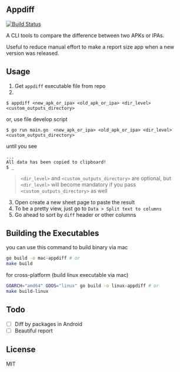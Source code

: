 ## Appdiff

[![Build Status](https://travis-ci.org/bl-core-vitals/appdiff.svg?branch=master)](https://travis-ci.org/bl-core-vitals/appdiff)

A CLI tools to compare the difference between two APKs or IPAs.

Useful to reduce manual effort to make a report size app when a new version was released.

## Usage
1. Get `appdiff` executable file from repo 
2. 
```
$ appdiff <new_apk_or_ipa> <old_apk_or_ipa> <dir_level> <custom_outputs_directory>
```
or, use file develop script
```
$ go run main.go  <new_apk_or_ipa> <old_apk_or_ipa> <dir_level> <custom_outputs_directory>
```
until you see
```
...
All data has been copied to clipboard!
$ _
```
> `<dir_level>` and `<custom_outputs_directory>` are optional,
> but `<dir_level>` will become mandatory if you pass `<custom_outputs_directory>` as well

3. Open create a new sheet page to paste the result
4. To be a pretty view, just go to `Data > Split text to columns` 
5. Go ahead to sort by `diff` header or other columns

## Building the Executables

you can use this command to build binary via mac

```sh
go build -o mac-appdiff # or
make build
```

for cross-platform (build linux executable via mac)

```sh
GOARCH="amd64" GOOS="linux" go build -o linux-appdiff # or
make build-linux
```

## Todo
- [ ] Diff by packages in Android
- [ ] Beautiful report 
 
## License

MIT
